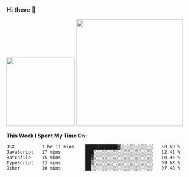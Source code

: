 ### Hi there 👋

<!--
**nestor22/nestor22** is a ✨ _special_ ✨ repository because its `README.md` (this file) appears on your GitHub profile.

Here are some ideas to get you started:

- 🔭 I’m currently working on ...
- 🌱 I’m currently learning ...
- 👯 I’m looking to collaborate on ...
- 🤔 I’m looking for help with ...
- 💬 Ask me about ...
- 📫 How to reach me: ...
- 😄 Pronouns: ...
- ⚡ Fun fact: ...
-->


<img height="180em" src="https://github-readme-stats.vercel.app/api?username=nestor22&show_icons=true&hide_border=true&&count_private=true&include_all_commits=true&theme=radical" />
<img height="280em" src="https://github-readme-stats.vercel.app/api/top-langs/?username=nestor22&layout=compact)](https://github.com/nestor22/github-readme-stats&theme=radical"  />



**This Week I Spent My Time On:**
<!--START_SECTION:waka-->
```text
JSX          1 hr 11 mins    ████████████▓░░░░░░░░░░░░   50.69 % 
JavaScript   17 mins         ███░░░░░░░░░░░░░░░░░░░░░░   12.41 % 
Batchfile    15 mins         ██▓░░░░░░░░░░░░░░░░░░░░░░   10.96 % 
TypeScript   13 mins         ██▒░░░░░░░░░░░░░░░░░░░░░░   09.68 % 
Other        10 mins         ██░░░░░░░░░░░░░░░░░░░░░░░   07.48 % 
```
<!--END_SECTION:waka-->


